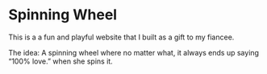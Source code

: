 # Spinning Wheel
This is a a fun and playful website that I built as a gift to my fiancee.

The idea: A spinning wheel where no matter what, it always ends up saying “100% love.” when she spins it. 
